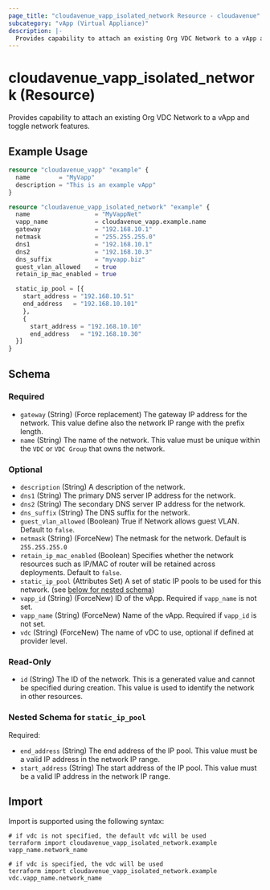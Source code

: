 ```yaml
---
page_title: "cloudavenue_vapp_isolated_network Resource - cloudavenue"
subcategory: "vApp (Virtual Appliance)"
description: |-
  Provides capability to attach an existing Org VDC Network to a vApp and toggle network features.
---
```


# cloudavenue_vapp_isolated_network (Resource)

Provides capability to attach an existing Org VDC Network to a vApp and toggle network features.

## Example Usage

```terraform
resource "cloudavenue_vapp" "example" {
  name        = "MyVapp"
  description = "This is an example vApp"
}

resource "cloudavenue_vapp_isolated_network" "example" {
  name                  = "MyVappNet"
  vapp_name             = cloudavenue_vapp.example.name
  gateway               = "192.168.10.1"
  netmask               = "255.255.255.0"
  dns1                  = "192.168.10.1"
  dns2                  = "192.168.10.3"
  dns_suffix            = "myvapp.biz"
  guest_vlan_allowed    = true
  retain_ip_mac_enabled = true

  static_ip_pool = [{
    start_address = "192.168.10.51"
    end_address   = "192.168.10.101"
    },
    {
      start_address = "192.168.10.10"
      end_address   = "192.168.10.30"
  }]
}
```

<!-- schema generated by tfplugindocs -->
## Schema

### Required

- `gateway` (String) (Force replacement) The gateway IP address for the network. This value define also the network IP range with the prefix length.
- `name` (String) The name of the network. This value must be unique within the `VDC` or `VDC Group` that owns the network.

### Optional

- `description` (String) A description of the network.
- `dns1` (String) The primary DNS server IP address for the network.
- `dns2` (String) The secondary DNS server IP address for the network.
- `dns_suffix` (String) The DNS suffix for the network.
- `guest_vlan_allowed` (Boolean) True if Network allows guest VLAN. Default to `false`.
- `netmask` (String) (ForceNew) The netmask for the network. Default is `255.255.255.0`
- `retain_ip_mac_enabled` (Boolean) Specifies whether the network resources such as IP/MAC of router will be retained across deployments. Default to `false`.
- `static_ip_pool` (Attributes Set) A set of static IP pools to be used for this network. (see [below for nested schema](#nestedatt--static_ip_pool))
- `vapp_id` (String) (ForceNew) ID of the vApp. Required if `vapp_name` is not set.
- `vapp_name` (String) (ForceNew) Name of the vApp. Required if `vapp_id` is not set.
- `vdc` (String) (ForceNew) The name of vDC to use, optional if defined at provider level.

### Read-Only

- `id` (String) The ID of the network. This is a generated value and cannot be specified during creation. This value is used to identify the network in other resources.

<a id="nestedatt--static_ip_pool"></a>
### Nested Schema for `static_ip_pool`

Required:

- `end_address` (String) The end address of the IP pool. This value must be a valid IP address in the network IP range.
- `start_address` (String) The start address of the IP pool. This value must be a valid IP address in the network IP range.

## Import

Import is supported using the following syntax:
```shell
# if vdc is not specified, the default vdc will be used
terraform import cloudavenue_vapp_isolated_network.example vapp_name.network_name

# if vdc is specified, the vdc will be used
terraform import cloudavenue_vapp_isolated_network.example vdc.vapp_name.network_name
```